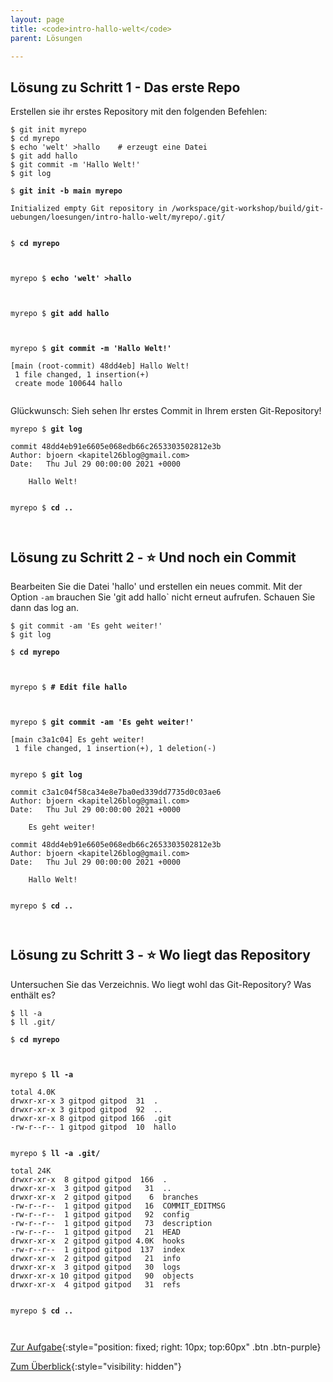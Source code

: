 ```yaml
---
layout: page
title: <code>intro-hallo-welt</code>
parent: Lösungen

---
```

## Lösung zu Schritt 1 - Das erste Repo

Erstellen sie ihr erstes Repository mit den folgenden Befehlen:

    $ git init myrepo
    $ cd myrepo
    $ echo 'welt' >hallo    # erzeugt eine Datei
    $ git add hallo
    $ git commit -m 'Hallo Welt!'
    $ git log


<pre><code>$ <b>git init -b main myrepo </b><br><br>Initialized empty Git repository in /workspace/git-workshop/build/git-uebungen/loesungen/intro-hallo-welt/myrepo/.git/<br><br></code></pre>



<pre><code>$ <b>cd myrepo</b><br><br><br></code></pre>



<pre><code>myrepo $ <b>echo 'welt' &gt;hallo</b><br><br><br></code></pre>



<pre><code>myrepo $ <b>git add hallo</b><br><br><br></code></pre>



<pre><code>myrepo $ <b>git commit -m 'Hallo Welt!'</b><br><br>[main (root-commit) 48dd4eb] Hallo Welt!<br> 1 file changed, 1 insertion(+)<br> create mode 100644 hallo<br><br></code></pre>


Glückwunsch: Sieh sehen Ihr erstes Commit in Ihrem ersten Git-Repository!


<pre><code>myrepo $ <b>git log</b><br><br>commit 48dd4eb91e6605e068edb66c2653303502812e3b<br>Author: bjoern &lt;kapitel26blog@gmail.com&gt;<br>Date:   Thu Jul 29 00:00:00 2021 +0000<br><br>    Hallo Welt!<br><br></code></pre>



<pre><code>myrepo $ <b>cd ..</b><br><br><br></code></pre>


## Lösung zu Schritt 2 - ⭐ Und noch ein Commit

Bearbeiten Sie die Datei 'hallo' und erstellen ein neues commit.
Mit der Option `-am` brauchen Sie 'git add hallo` nicht erneut aufrufen.
Schauen Sie dann das log an.

    $ git commit -am 'Es geht weiter!'
    $ git log


<pre><code>$ <b>cd myrepo</b><br><br><br></code></pre>



<pre><code>myrepo $ <b># Edit file hallo</b><br><br><br></code></pre>



<pre><code>myrepo $ <b>git commit -am 'Es geht weiter!'</b><br><br>[main c3a1c04] Es geht weiter!<br> 1 file changed, 1 insertion(+), 1 deletion(-)<br><br></code></pre>



<pre><code>myrepo $ <b>git log</b><br><br>commit c3a1c04f58ca34e8e7ba0ed339dd7735d0c03ae6<br>Author: bjoern &lt;kapitel26blog@gmail.com&gt;<br>Date:   Thu Jul 29 00:00:00 2021 +0000<br><br>    Es geht weiter!<br><br>commit 48dd4eb91e6605e068edb66c2653303502812e3b<br>Author: bjoern &lt;kapitel26blog@gmail.com&gt;<br>Date:   Thu Jul 29 00:00:00 2021 +0000<br><br>    Hallo Welt!<br><br></code></pre>



<pre><code>myrepo $ <b>cd ..</b><br><br><br></code></pre>


## Lösung zu Schritt 3 - ⭐ Wo liegt das Repository

Untersuchen Sie das Verzeichnis.
Wo liegt wohl das Git-Repository? Was enthält es?

    $ ll -a
    $ ll .git/


<pre><code>$ <b>cd myrepo</b><br><br><br></code></pre>



<pre><code>myrepo $ <b>ll -a</b><br><br>total 4.0K<br>drwxr-xr-x 3 gitpod gitpod  31  .<br>drwxr-xr-x 3 gitpod gitpod  92  ..<br>drwxr-xr-x 8 gitpod gitpod 166  .git<br>-rw-r--r-- 1 gitpod gitpod  10  hallo<br><br></code></pre>



<pre><code>myrepo $ <b>ll -a .git/</b><br><br>total 24K<br>drwxr-xr-x  8 gitpod gitpod  166  .<br>drwxr-xr-x  3 gitpod gitpod   31  ..<br>drwxr-xr-x  2 gitpod gitpod    6  branches<br>-rw-r--r--  1 gitpod gitpod   16  COMMIT_EDITMSG<br>-rw-r--r--  1 gitpod gitpod   92  config<br>-rw-r--r--  1 gitpod gitpod   73  description<br>-rw-r--r--  1 gitpod gitpod   21  HEAD<br>drwxr-xr-x  2 gitpod gitpod 4.0K  hooks<br>-rw-r--r--  1 gitpod gitpod  137  index<br>drwxr-xr-x  2 gitpod gitpod   21  info<br>drwxr-xr-x  3 gitpod gitpod   30  logs<br>drwxr-xr-x 10 gitpod gitpod   90  objects<br>drwxr-xr-x  4 gitpod gitpod   31  refs<br><br></code></pre>



<pre><code>myrepo $ <b>cd ..</b><br><br><br></code></pre>


[Zur Aufgabe](aufgabe-intro-hallo-welt.html){:style="position: fixed; right: 10px; top:60px" .btn .btn-purple}

[Zum Überblick](../../ueberblick.html){:style="visibility: hidden"}

